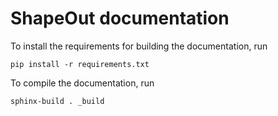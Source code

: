 ShapeOut documentation
======================
To install the requirements for building the documentation, run

    pip install -r requirements.txt

To compile the documentation, run

    sphinx-build . _build


